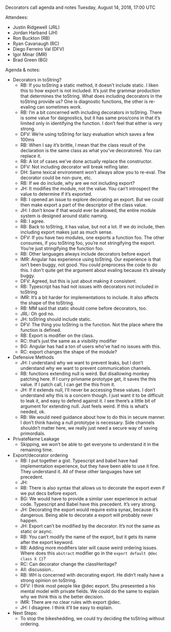 Decorators call agenda and notes
Tuesday, August 14, 2018, 17:00 UTC

Attendees:
* Justin Ridgewell (JRL) 
* Jordan Harband (JH) 
* Ron Buckton (RB) 
* Ryan Cavanaugh (RC) 
* Diego Ferreiro Val (DFV) 
* Igor Minar (IMR) 
* Brad Green (BG) 

Agenda & notes:
* Decorators in toString? 
    * RB: If you toString a static method, it doesn’t include static. I liken this to how export is not included. It’s just the grammar production that determines the toString. What does including decorators in the toString provide us? One is diagnostic functions, the other is re-evaling can sometimes work. 
    * RB: I’m a bit concerned with including decorators in toString. There is some value for daignostics, but it has same pros/cons in that it’s limited only in identifying the function. I don’t feel that either is very strong. 
    * DFV: We’re using toString for lazy evaluation which saves a few 100ms 
    * RB: When I say it’s brittle, I mean that the class result of the declaration is the same class as what you’ve decoratored. You can replace it. 
    * RB: A lot of cases we’ve done actually replace the constructor. 
    * DFV: Not including decorator will break reifing later. 
    * DH: Same lexical environment won’t always allow you to re-eval. The decorator could be non-pure, etc. 
    * RB: If we do include, why are we not including export? 
    * JH: It modifies the module, not the value. You can’t introspect the value to determine if it’s exported. 
    * RB: I opened an issue to explore decorating an export. But we could then make export a part of the descriptor of the class value. 
    * JH: I don’t know if that would ever be allowed, the entire module system is designed around static naming. 
    * RB: I agree. 
    * RB: Back to toString, it has value, but not a lot. If we do include, then including export makes just as much sense. 
    * DFV: If you have two modules, one exports a function foo. The other consumes, if you toString foo, you’re not stringifying the export. You’re just stringifying the function foo. 
    * RB: Other languages always include decorators before export 
    * IMR: Angular has experience using toString. Our experience is that isn’t been buggy, not good. You could preprocess the code to do this. I don’t quite get the argument about evaling because it’s already buggy. 
    * DFV: Agreed, but this is just about making it consistent. 
    * RB: Typescript has had not issues with decorators not included in toString 
    * IMR: It’s a bit harder for implementations to include. It also affects the shape of the toString. 
    * RB: MM said that static should come before decorators, too. 
    * JRL: Oh god no. 
    * JH: toString should include static. 
    * DFV: The thing you toString is the function. Not the place where the function is defined. 
    * RB: Export is modifier on the class. 
    * RC: that’s just the same as a visibility modifier 
    * BG: Angular has had a ton of users who’ve had no issues with this. 
    * RC: export changes the shape of the module? 
* Defensive Methods 
    * JH: I understand why we want to prevent leaks, but I don’t understand why we want to prevent communication channels. 
    * RB: functions extending null is weird. But disallowing monkey patching here. If I curry privname prototype get, it saves the this value. If I patch call, I can get the this from it. 
    * JH: If it extends null, I’ll never be accessing these values. I don’t understand why this is a concern though. I just want it to be difficult to leak it, and easy to defend against it. I see there’s a little bit of argument for extending null. Just feels weird. If this is what’s needed, ok. 
    * RB: We would need guidance about how to do this in secure manner. I don’t think having a null prototype is necessary. Side channels shouldn’t matter here, we really just need a secure way of saving primordials. 
* PrivateName Leakage 
    * Skipping, we won’t be able to get everyone to understand it in the remaining time. 
* Export/decorator ordering 
    * RB: I put together a gist. Typescript and babel have had implementation experience, but they have been able to use it fine. They understand it. All of these other languages have set precedent. 
    * JH:  
    * RB: There is also syntax that allows us to decorate the export even if we put decs before export. 
    * BG: We would have to provide a similar user experience in actual code. Typescript and Babel have this precedent. It’s very strong. 
    * JH: Decorating the export would require extra synax, because it’s dangerous. Being able to decorate a export will probably never happen. 
    * JH: Export can’t be modified by the decorator. It’s not the same as static or async. 
    * RB: You can’t modify the name of the export, but it gets its name after the export keyword. 
    * RB: Adding more modifiers later will cause weird ordering issues. Where does this `abstract` modifier go in the `export default @dec class X {}`? 
    * RC: Can decorator change the classHeritage? 
    * All: discussion.. 
    * RB: WH is concerned with decorating export. He didn’t really have a strong opinion on toString. 
    * DFV: I think most people like @dec export. Shu presesnted a his mental model with private fields. We could do the same to explain why we think this is the better decision. 
    * IMR: There are no clear rules with export @dec. 
    * JH: I disagree. I think it’ll be easy to explain. 
* Next Steps: 
    * To stop the bikeshedding, we could try deciding the toString without ordering. 
